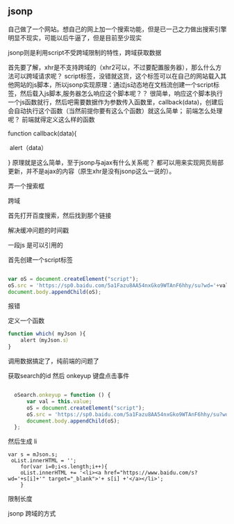 ## jsonp

自己做了一个网站。想自己的网上加一个搜索功能，但是已一己之力做出搜索引擎 明显不现实，可能以后牛逼了，但是目前至少现实



jsonp则是利用script不受跨域限制的特性，跨域获取数据





首先要了解，xhr是不支持跨域的（xhr2可以，不过要配置服务器），那么什么方法可以跨域请求呢？
script标签，没错就这货，这个标签可以在自己的网站载入其他网站的js脚本，所以jsonp实现原理：通过js动态地在文档流创建一个script标签，然后载入js脚本,服务器怎么响应这个脚本呢？？
很简单，响应这个脚本执行一个js函数就行，然后吧需要数据作为参数传入函数里，callback(data)，创建后会自动执行这个函数（当然前提你要有这么个函数）就这么简单；
前端怎么处理呢？
前端就得定义这么样的函数

function callback(data){

​	alert（data）

}
原理就是这么简单，至于jsonp与ajax有什么关系呢？
都可以用来实现网页局部更新，并不是ajax的内容（原生xhr是没有jsonp这么一说的）。



<div></div> 弄一个搜索框





跨域

 首先打开百度搜索，然后找到那个链接

 解决缓冲问题的时间戳

一段js 是可以引用的

首先创建一个script标签

```javascript

var oS = document.createElement("script");
oS.src = 'https://sp0.baidu.com/5a1Fazu8AA54nxGko9WTAnF6hhy/su?wd='+val+'&cb=which';
document.body.appendChild(oS);
```

报错

定义一个函数

```javascript
function which( myJson ){
  	alert（myJson.s）
}
```

调用数据搞定了，纯前端的问题了

获取search的id 然后 onkeyup 键盘点击事件

```javascript

  oSearch.onkeyup = function () {
      var val = this.value;
      oS = document.createElement("script");
      oS.src = 'https://sp0.baidu.com/5a1Fazu8AA54nxGko9WTAnF6hhy/su?wd='+val+'&cb=which';
      document.body.appendChild(oS);
  };
```

然后生成  li 

```
var s = mJson.s;    
 oList.innerHTML = '';
    for(var i=0;i<s.length;i++){
    oList.innerHTML += '<li><a href="https://www.baidu.com/s?wd='+s[i]+'" target="_blank">'+ s[i] +'</a></li>';
    }
```

限制长度



jsonp 跨域的方式

